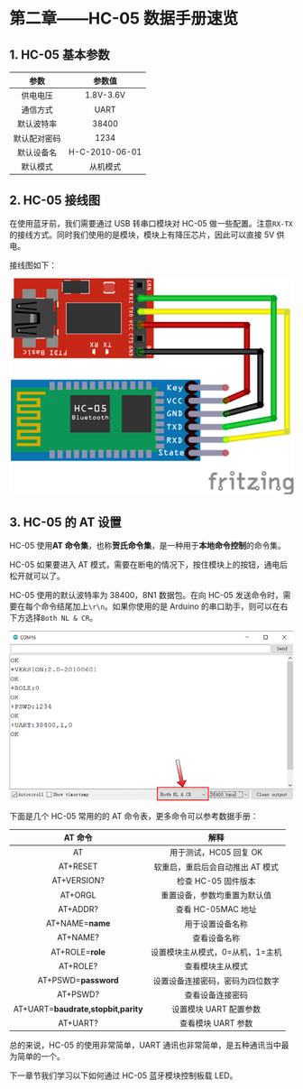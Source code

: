 # 第二章——HC-05 数据手册速览

## 1. HC-05 基本参数

|     参数     |     参数值     |
| :----------: | :------------: |
|   供电电压   |   1.8V-3.6V    |
|   通信方式   |      UART      |
|  默认波特率  |     38400      |
| 默认配对密码 |      1234      |
|  默认设备名  | H-C-2010-06-01 |
|   默认模式   |    从机模式    |

## 2. HC-05 接线图

在使用蓝牙前，我们需要通过 USB 转串口模块对 HC-05 做一些配置。注意`RX-TX`的接线方式。同时我们使用的是模块，模块上有降压芯片，因此可以直接 5V 供电。

接线图如下：

![HC-05接线图](Images/2-1.png)

## 3. HC-05 的 AT 设置

HC-05 使用**AT 命令集**，也称**贺氏命令集**，是一种用于**本地命令控制**的命令集。

HC-05 如果要进入 AT 模式，需要在断电的情况下，按住模块上的按钮，通电后松开就可以了。

HC-05 使用的默认波特率为 38400，8N1 数据包。在向 HC-05 发送命令时，需要在每个命令结尾加上`\r\n`。如果你使用的是 Arduino 的串口助手，则可以在右下方选择`Both NL & CR`。

![Both NL & CR](Images/2-2.png)

下面是几个 HC-05 常用的的 AT 命令表，更多命令可以参考数据手册：

|               AT 命令               |               解释               |
| :---------------------------------: | :------------------------------: |
|                 AT                  |      用于测试，HC05 回复 OK      |
|              AT+RESET               | 软重启，重启后会自动推出 AT 模式 |
|             AT+VERSION?             |       检查 HC-05 固件版本        |
|               AT+ORGL               |   重置设备，参数均重置为默认值   |
|              AT+ADDR?               |        查看 HC-05MAC 地址        |
|          AT+NAME=**name**           |         用于设置设备名称         |
|              AT+NAME?               |           查看设备名称           |
|          AT+ROLE=**role**           | 设置模块主从模式，0=从机，1=主机 |
|              AT+ROLE?               |         查看模块主从模式         |
|        AT+PSWD=**password**         | 设置设备连接密码，密码为四位数字 |
|              AT+PSWD?               |         查看设备连接密码         |
| AT+UART=**baudrate,stopbit,parity** |      设置模块 UART 配置参数      |
|              AT+UART?               |        查看模块 UART 参数        |

总的来说，HC-05 的使用非常简单，UART 通讯也非常简单，是五种通讯当中最为简单的一个。

下一章节我们学习以下如何通过 HC-05 蓝牙模块控制板载 LED。
